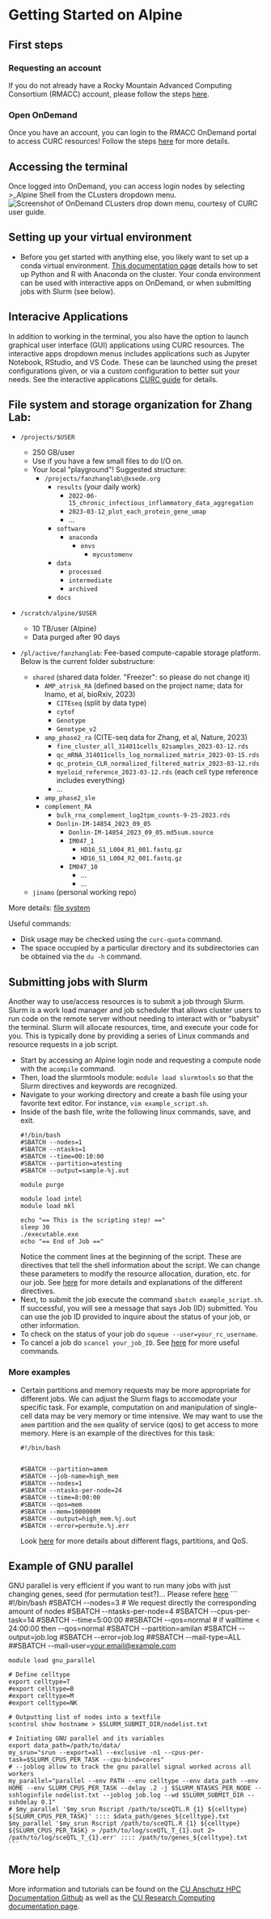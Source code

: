 # Getting Started on Alpine

## First steps
### Requesting an account
If you do not already have a Rocky Mountain Advanced Computing Consortium (RMACC) account, please follow the steps [here](https://curc.readthedocs.io/en/latest/access/rmacc.html).

### Open OnDemand
Once you have an account, you can login to the RMACC OnDemand portal to access CURC resources! Follow the steps [here](https://curc.readthedocs.io/en/latest/access/rmacc.html#logging-in-to-open-ondemand) for more details.

## Accessing the terminal
Once logged into OnDemand, you can access login nodes by selecting >_Alpine Shell from the CLusters dropdown menu.
![Screenshot of OnDemand CLusters drop down menu, courtesy of CURC user guide.](https://curc.readthedocs.io/en/latest/_images/shell_access.png)

## Setting up your virtual environment
- Before you get started with anything else, you likely want to set up a conda virtual environment. [This documentation page](https://curc.readthedocs.io/en/latest/software/python.html) details how to set up Python and R with Anaconda on the cluster. Your conda environment can be used with interactive apps on OnDemand, or when submitting jobs with Slurm (see below).

## Interacive Applications
In addition to working in the terminal, you also have the option to launch graphical user interface (GUI) applications using CURC resources. The interactive apps dropdown menus includes applications such as Jupyter Notebook, RStudio, and VS Code. These can be launched using the preset configurations given, or via a custom configuration to better suit your needs. See the interactive applications [CURC guide](https://curc.readthedocs.io/en/latest/gateways/OnDemand.html#jupyter-session) for details.


## File system and storage organization for Zhang Lab:
- `/projects/$USER`
  - 250 GB/user
  - Use if you have a few small files to do I/O on.
  - Your local "playground"! Suggested structure:
    - `/projects/fanzhanglab\@xsede.org`
      - `results` (your daily work)
         - `2022-06-15_chronic_infectious_inflammatory_data_aggregation`
         - `2023-03-12_plot_each_protein_gene_umap`
         -  ...
       - `software`
           - `anaconda`
             - `envs`
               - `mycustomenv`
        - `data`
          - `processed`
          - `intermediate`
          - `archived`
        - `docs`
               
           
- `/scratch/alpine/$USER`
  - 10 TB/user (Alpine) 
  - Data purged after 90 days

- `/pl/active/fanzhanglab`: Fee-based compute-capable storage platform. Below is the current folder substructure:

  - `shared` (shared data folder. "Freezer": so please do not change it)
    - `AMP_atrisk_RA` (defined based on the project name; data for Inamo, et al, bioRxiv, 2023)
      - `CITEseq` (split by data type)
      - `cytof`
      - `Genotype`
      - `Genotype_v2`
    - `amp_phase2_ra` (CITE-seq data for Zhang, et al, Nature, 2023)
      - `fine_cluster_all_314011cells_82samples_2023-03-12.rds`
      - `qc_mRNA_314011cells_log_normalized_matrix_2023-03-15.rds`
      - `qc_protein_CLR_normalized_filtered_matrix_2023-03-12.rds`
      - `myeloid_reference_2023-03-12.rds` (each cell type reference includes everything)
      -  ...
    - `amp_phase2_sle`
    - `complement_RA` 
      - `bulk_rna_complement_log2tpm_counts-9-25-2023.rds`
      - `Donlin-IM-14854_2023_09_05`
        - `Donlin-IM-14854_2023_09_05.md5sum.source`
        - `IM047_1`
          - `HD16_S1_L004_R1_001.fastq.gz`
          - `HD16_S1_L004_R2_001.fastq.gz`
        - `IM047_10`
          - ...
          - ...
  - `jinamo` (personal working repo)


More details: [file system](https://curc.readthedocs.io/en/latest/compute/filesystems.html)


Useful commands:
- Disk usage may be checked using the `curc-quota` command. 
- The space occupied by a particular directory and its subdirectories can be obtained via the `du -h` command.
    
    
## Submitting jobs with Slurm
Another way to use/access resources is to submit a job through Slurm. Slurm is a work load manager and job scheduler that allows cluster users to run code on the remote server without needing to interact with or "babysit" the terminal. Slurm will allocate resources, time, and execute your code for you. This is typically done by providing a series of Linux commands and resource requests in a job script. 
- Start by accessing an Alpine login node and requesting a compute node with the `acompile` command.
- Then, load the slurmtools module: `module load slurmtools` so that the Slurm directives and keywords are recognized.
- Navigate to your working directory and create a bash file using your favorite text editor. For instance, `vim example_script.sh`.
- Inside of the bash file, write the following linux commands, save, and exit.
    ```
    #!/bin/bash
    #SBATCH --nodes=1
    #SBATCH --ntasks=1
    #SBATCH --time=00:10:00
    #SBATCH --partition=atesting
    #SBATCH --output=sample-%j.out

    module purge

    module load intel
    module load mkl

    echo "== This is the scripting step! =="
    sleep 30
    ./executable.exe
    echo "== End of Job =="
    ```
    Notice the comment lines at the beginning of the script. These are directives that tell the shell information about the script. We can change these parameters to modify the resource allocation, duration, etc. for our job. See [here](https://curc.readthedocs.io/en/latest/running-jobs/batch-jobs.html) for more details and explanations of the different directives.
- Next, to submit the job execute the command `sbatch example_script.sh`. If successful, you will see a message that says Job (ID) submitted. You can use the job ID provided to inquire about the status of your job, or other information.
- To check on the status of your job do `squeue --user=your_rc_username`.
- To cancel a job do `scancel your_job_ID`. See [here](https://curc.readthedocs.io/en/latest/running-jobs/slurm-commands.html#) for more useful commands.

### More examples
- Certain partitions and memory requests may be more appropriate for different jobs. We can adjust the Slurm flags to accomodate your specific task. For example, computation on and manipulation of single-cell data may be very memory or time intensive. We may want to use the `amem` partition and the `mem` quality of service (qos) to get access to more memory. Here is an example of the directives for this task:
    ```
    #!/bin/bash


    #SBATCH --partition=amem
    #SBATCH --job-name=high_mem
    #SBATCH --nodes=1
    #SBATCH --ntasks-per-node=24
    #SBATCH --time=8:00:00
    #SBATCH --qos=mem
    #SBATCH --mem=1000000M
    #SBATCH --output=high_mem.%j.out
    #SBATCH --error=permute.%j.err
    ```
    Look [here](https://curc.readthedocs.io/en/latest/running-jobs/job-resources.html#) for more details about different flags, partitions, and QoS.

## Example of GNU parallel
GNU parallel is very efficient if you want to run many jobs with just changing genes, seed (for permutation test?)... Please refere [here](https://github.com/kf-cuanschutz/CU-Anschutz-HPC-documentation/blob/main/Office-hours-presentation-files/GNU_parallel_presentation.pdf) 
    ```
    #!/bin/bash
    #SBATCH --nodes=3 # We request directly the corresponding amount of nodes
    #SBATCH --ntasks-per-node=4
    #SBATCH --cpus-per-task=14
    #SBATCH --time=5:00:00
    ##SBATCH --qos=normal # if walltime < 24:00:00 then --qos=normal
    #SBATCH --partition=amilan
    #SBATCH --output=job.log
    #SBATCH --error=job.log
    ##SBATCH --mail-type=ALL
    ##SBATCH --mail-user=your.email@example.com
    
    module load gnu_parallel
    
    # Define celltype
    export celltype=T
    #export celltype=B
    #export celltype=M
    #export celltype=NK
    
    # Outputting list of nodes into a textfile
    scontrol show hostname > $SLURM_SUBMIT_DIR/nodelist.txt
    
    # Initiating GNU parallel and its variables
    export data_path=/path/to/data/
    my_srun="srun --export=all --exclusive -n1 --cpus-per-task=$SLURM_CPUS_PER_TASK --cpu-bind=cores"
    # --joblog allow to track the gnu parallel signal worked across all workers
    my_parallel="parallel --env PATH --env celltype --env data_path --env HOME --env SLURM_CPUS_PER_TASK --delay .2 -j $SLURM_NTASKS_PER_NODE --sshloginfile nodelist.txt --joblog job.log --wd $SLURM_SUBMIT_DIR --sshdelay 0.1"
    # $my_parallel '$my_srun Rscript /path/to/sceQTL.R {1} ${celltype} ${SLURM_CPUS_PER_TASK}' :::: $data_path/genes_${celltype}.txt
    $my_parallel '$my_srun Rscript /path/to/sceQTL.R {1} ${celltype} ${SLURM_CPUS_PER_TASK} > /path/to/log/sceQTL_T_{1}.out 2> /path/to/log/sceQTL_T_{1}.err' :::: /path/to/genes_${celltype}.txt
    ```


## More help
More information and tutorials can be found on the [CU Anschutz HPC Documentation Github](https://github.com/kf-cuanschutz/CU-Anschutz-HPC-documentation) as well as the [CU Research Computing documentation page](https://curc.readthedocs.io/en/latest/index.html). 
